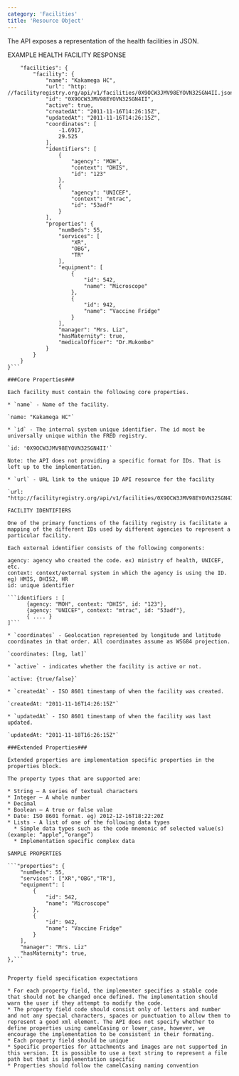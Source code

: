 ```yaml
---
category: 'Facilities'
title: 'Resource Object'
---
```


The API exposes a representation of the health facilities in JSON.

EXAMPLE HEALTH FACILITY RESPONSE

```{
    "facilities": {
        "facility": {
            "name": "Kakamega HC",
            "url": "http: //facilityregistry.org/api/v1/facilities/0X9OCW3JMV98EYOVN32SGN4II.json",
            "id": "0X9OCW3JMV98EYOVN32SGN4II",
            "active": true,
            "createdAt": "2011-11-16T14:26:15Z",
            "updatedAt": "2011-11-16T14:26:15Z",
            "coordinates": [
                -1.6917,
                29.525
            ],
            "identifiers": [
                {
                    "agency": "MOH",
                    "context": "DHIS",
                    "id": "123"
                },
                {
                    "agency": "UNICEF",
                    "context": "mtrac",
                    "id": "53adf"
                }
            ],
            "properties": {
                "numBeds": 55,
                "services": [
                    "XR",
                    "OBG",
                    "TR"
                ],
                "equipment": [
                    {
                        "id": 542,
                        "name": "Microscope"
                    },
                    {
                        "id": 942,
                        "name": "Vaccine Fridge"
                    }
                ],
                "manager": "Mrs. Liz",
                "hasMaternity": true,
                "medicalOfficer": "Dr.Mukombo"
            }
        }
    }
}```

###Core Properties###

Each facility must contain the following core properties.

* `name` - Name of the facility.

`name: "Kakamega HC"`

* `id` - The internal system unique identifier. The id most be universally unique within the FRED registry.

`id: '0X9OCW3JMV98EYOVN32SGN4II'`

Note: the API does not providing a specific format for IDs. That is left up to the implementation.

* `url` - URL link to the unique ID API resource for the facility

`url: "http://facilityregistry.org/api/v1/facilities/0X9OCW3JMV98EYOVN32SGN4II.json"`

FACILITY IDENTIFIERS

One of the primary functions of the facility registry is facilitate a mapping of the different IDs used by different agencies to represent a particular facility.

Each external identifier consists of the following components:

agency: agency who created the code. ex) ministry of health, UNICEF, etc.
context: context/external system in which the agency is using the ID. eg) HMIS, DHIS2, HR
id: unique identifier

```identifiers : [
      {agency: "MOH", context: "DHIS", id: "123"},
      {agency: "UNICEF", context: "mtrac", id: "53adf"},
      { .... }
]```

* `coordinates` - Geolocation represented by longitude and latitude coordinates in that order. All coordinates assume as WSG84 projection.

`coordinates: [lng, lat]`

* `active` - indicates whether the facility is active or not.

`active: {true/false}`

* `createdAt` - ISO 8601 timestamp of when the facility was created.

`createdAt: "2011-11-16T14:26:15Z"`

* `updatedAt` - ISO 8601 timestamp of when the facility was last updated.

`updatedAt: "2011-11-18T16:26:15Z"`

###Extended Properties###

Extended properties are implementation specific properties in the properties block.

The property types that are supported are:

* String – A series of textual characters
* Integer – A whole number
* Decimal
* Boolean – A true or false value
* Date: ISO 8601 format. eg) 2012-12-16T18:22:20Z
* Lists - A list of one of the following data types 
  * Simple data types such as the code mnemonic of selected value(s) (example: “apple”,”orange”)
  * Implementation specific complex data

SAMPLE PROPERTIES

```"properties": {
    "numBeds": 55,
    "services": ["XR","OBG","TR"],
    "equipment": [
        {
            "id": 542,
            "name": "Microscope"
        },
        {
            "id": 942,
            "name": "Vaccine Fridge"
        }
    ],
    "manager": "Mrs. Liz"
    "hasMaternity": true,
},```


Property field specification expectations

* For each property field, the implementer specifies a stable code that should not be changed once defined. The implementation should warn the user if they attempt to modify the code.
* The property field code should consist only of letters and number and not any special characters, spaces or punctuation to allow them to represent a good xml element. The API does not specify whether to define properties using camelCasing or lower_case, however, we encourage the implementation to be consistent in their formating.
* Each property field should be unique
* Specific properties for attachments and images are not supported in this version. It is possible to use a text string to represent a file path but that is implementation specific
* Properties should follow the camelCasing naming convention
